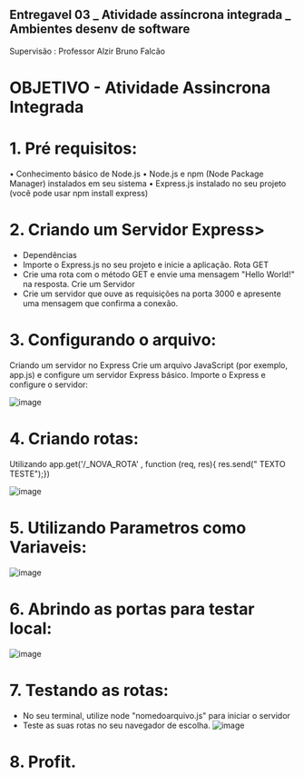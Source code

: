 ## Entregavel 03 _ Atividade assíncrona integrada _ Ambientes desenv de software

Supervisão :  Professor Alzir Bruno Falcão

# OBJETIVO - Atividade Assincrona Integrada

# 1. Pré requisitos:
• Conhecimento básico de Node.js
• Node.js e npm (Node Package Manager) instalados em seu sistema
• Express.js instalado no seu projeto (você pode usar npm install express)

# 2. Criando um Servidor Express>
  - Dependências
  - Importe o Express.js no seu projeto e inicie a aplicação.
        Rota GET
  - Crie uma rota com o método GET e envie uma mensagem "Hello World!" na resposta.
        Crie um Servidor
  - Crie um servidor que ouve as requisições na porta 3000 e apresente uma mensagem que confirma a conexão.
# 3. Configurando o arquivo:

  Criando um servidor no Express
  Crie um arquivo JavaScript (por exemplo, app.js) e configure um servidor Express básico.
  Importe o Express e configure o servidor:

  ![image](https://github.com/elheuzito/aula02_unifor/assets/129918985/b7677804-c555-47ae-8692-44277a5cd196)

# 4. Criando rotas:
   Utilizando app.get('/_NOVA_ROTA' , function (req, res){
       res.send(" TEXTO TESTE");})

![image](https://github.com/elheuzito/aula02_unifor/assets/129918985/886bb923-dfe7-4036-baa7-46cdbc638aa5)


# 5. Utilizando Parametros como Variaveis:
 
   ![image](https://github.com/elheuzito/aula02_unifor/assets/129918985/6899ce2d-2542-4ded-adb4-2d1e116a929c)

# 6. Abrindo as portas para testar local:
   
   ![image](https://github.com/elheuzito/aula02_unifor/assets/129918985/638238fb-d540-4270-bee5-3e7556aee030)


# 7. Testando as rotas:
   - No seu terminal, utilize node "nomedoarquivo.js" para iniciar o servidor
   - Teste as suas rotas no seu navegador de escolha.
     ![image](https://github.com/elheuzito/aula02_unifor/assets/129918985/7336ee7a-3515-469e-8e18-f5ccc6ce28d0)


# 8. Profit.  


